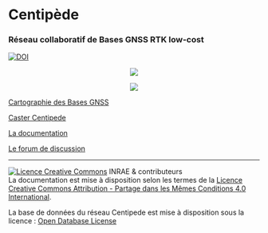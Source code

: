# Centipède

### Réseau collaboratif de Bases GNSS RTK low-cost

[![DOI](https://zenodo.org/badge/DOI/10.5281/zenodo.5814959.svg)](https://doi.org/10.5281/zenodo.5814959)

<p align="center"><img src="https://raw.githubusercontent.com/jancelin/docs-centipedeRTK/master/assets/images/index/centipede_petit.png">

<p align="center"><img src="https://raw.githubusercontent.com/jancelin/docs-centipedeRTK/master/assets/images/index/1.png">

[Cartographie des Bases GNSS](https://centipede.fr)

[Caster Centipede](http://caster.centipede.fr:2101)

[La documentation](http://docs.centipede.fr)

[Le forum de discussion](https://t.me/Centipede_RTK)

---------------------

<p><a href="http://creativecommons.org/licenses/by-sa/4.0/" rel="license"><img style="border-width: 0;" src="https://i.creativecommons.org/l/by-sa/4.0/88x31.png" alt="Licence Creative Commons" /></a> INRAE &amp; contributeurs<br />La documentation est mise &agrave; disposition selon les termes de la <a href="http://creativecommons.org/licenses/by-sa/4.0/" rel="license">Licence Creative Commons Attribution - Partage dans les M&ecirc;mes Conditions 4.0 International</a>.</p>
<p>La base de donn&eacute;es du r&eacute;seau Centipede est mise &agrave; disposition sous la licence : <a href="http://opendatacommons.org/licenses/odbl/1.0/." rel="license"> Open Database License</a></p>






